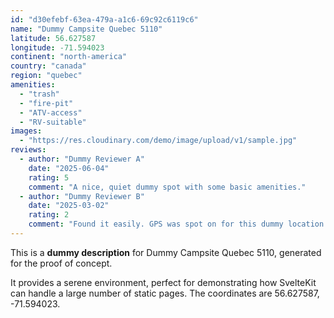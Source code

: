 ```yaml
---
id: "d30efebf-63ea-479a-a1c6-69c92c6119c6"
name: "Dummy Campsite Quebec 5110"
latitude: 56.627587
longitude: -71.594023
continent: "north-america"
country: "canada"
region: "quebec"
amenities:
  - "trash"
  - "fire-pit"
  - "ATV-access"
  - "RV-suitable"
images:
  - "https://res.cloudinary.com/demo/image/upload/v1/sample.jpg"
reviews:
  - author: "Dummy Reviewer A"
    date: "2025-06-04"
    rating: 5
    comment: "A nice, quiet dummy spot with some basic amenities."
  - author: "Dummy Reviewer B"
    date: "2025-03-02"
    rating: 2
    comment: "Found it easily. GPS was spot on for this dummy location."
---
```


This is a **dummy description** for Dummy Campsite Quebec 5110, generated for the proof of concept.

It provides a serene environment, perfect for demonstrating how SvelteKit can handle a large number of static pages. The coordinates are 56.627587, -71.594023.

